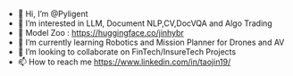 - 👋 Hi, I’m @Pyligent
- 👀 I’m interested in LLM, Document NLP,CV,DocVQA and Algo Trading
- 🌱 Model Zoo : https://huggingface.co/jinhybr
- 🌱 I’m currently learning Robotics and Mission Planner for Drones and AV
- 💞️ I’m looking to collaborate on FinTech/InsureTech Projects
- 📫 How to reach me https://www.linkedin.com/in/taojin19/

<!---
Pyligent/Pyligent is a ✨ special ✨ repository because its `README.md` (this file) appears on your GitHub profile.
You can click the Preview link to take a look at your changes.
--->
